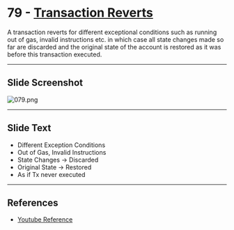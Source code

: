 # 79 - [Transaction Reverts](Transaction%20Reverts.md)

A transaction reverts for different exceptional conditions such as running out of gas, invalid instructions etc. in which case all state changes made so far are discarded and the original state of the account is restored as it was before this transaction executed.

___
## Slide Screenshot
![079.png](../../images/ethereum101/079.png)
___
## Slide Text
- Different Exception Conditions
- Out of Gas, Invalid Instructions
- State Changes -> Discarded
- Original State -> Restored
- As if Tx never executed 
___
## References
- [Youtube Reference](https://youtu.be/MFoxW07ICKs?t=1761)
